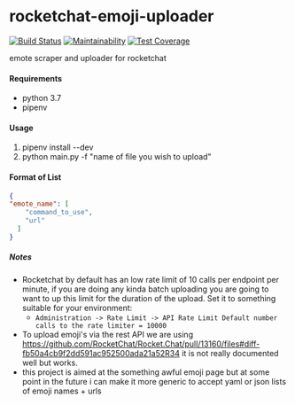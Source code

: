 # rocketchat-emoji-uploader
[![Build Status](https://ci.stvnksslr.com/api/badges/stvnksslr/rocketchat-emote-uploader/status.svg)](https://ci.stvnksslr.com/stvnksslr/rocketchat-emote-uploader)
[![Maintainability](https://api.codeclimate.com/v1/badges/21ff237d3f752bb8c72c/maintainability)](https://codeclimate.com/github/stvnksslr/rocketchat-emote-uploader/maintainability)
[![Test Coverage](https://api.codeclimate.com/v1/badges/21ff237d3f752bb8c72c/test_coverage)](https://codeclimate.com/github/stvnksslr/rocketchat-emote-uploader/test_coverage)

emote scraper and uploader for rocketchat

#### Requirements
* python 3.7
* pipenv

#### Usage
1. pipenv install --dev
2. python main.py -f "name of file you wish to upload"

#### Format of List
```json
{
"emote_name": [
    "command_to_use",
    "url"
  ]
}
```

##### Notes
* Rocketchat by default has an low rate limit of 10 calls per endpoint per minute, if you are doing any kinda batch uploading you are going to want to up this limit for the duration of the upload. Set it to something suitable for your environment:
  * `Administration -> Rate Limit -> API Rate Limit Default number calls to the rate limiter = 10000`
* To upload emoji's via the rest API we are using https://github.com/RocketChat/Rocket.Chat/pull/13160/files#diff-fb50a4cb9f2dd591ac952500ada21a52R34
it is not really documented well but works.
* this project is aimed at the something awful emoji page but at some point in the future i can make it more generic to accept yaml or json lists of emoji names + urls

